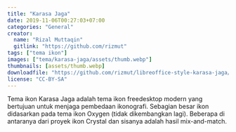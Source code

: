 ```yaml
---
title: "Karasa Jaga"
date: 2019-11-06T00:27:03+07:00
categories: "General"
creator: 
  name: "Rizal Muttaqin"
  gitlink: "https://github.com/rizmut"
tags: ["tema ikon"]
images: ["tema/karasa-jaga/assets/thumb.webp"]
thumbnails: [assets/thumb.webp]
downloadfile: "https://github.com/rizmut/libreoffice-style-karasa-jaga/raw/master/build/Karasa_Jaga-IconSet/iconsets/images_karasa_jaga.zip"
license: "CC-BY-SA"
---
```


Tema ikon Karasa Jaga adalah tema ikon freedesktop modern yang bertujuan untuk menjaga pembedaan ikonografi. Sebagian besar ikon didasarkan pada tema ikon Oxygen (tidak dikembangkan lagi).<!--more--> Beberapa di antaranya dari proyek ikon Crystal dan sisanya adalah hasil mix-and-match.
<!--silakan edit bagian nama, gitlink, thumbnail, link dowload, lisensi jika diperlukan, serta deskripsi-->
